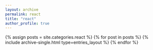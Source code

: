 ```yaml
---
layout: archive
permalink: react
title: "react"
author_profile: true
---
```


{% assign posts = site.categories.react %}
{% for post in posts %}
{% include archive-single.html type=entries_layout %}
{% endfor %}
